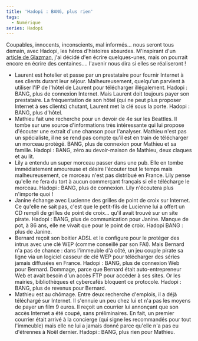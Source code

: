 ```yaml
---
title: 'Hadopi : BANG, plus rien'
tags:
  - Numérique
series: Hadopi
---
```


Coupables, innocents, inconscients, mal informés… nous seront tous demain, avec
Hadopi, les héros d'histoires absurdes. M'inspirant d'un
[article de Glazman](http://www.glazman.org/weblog/dotclear/index.php?post/2009/03/12/HADOPI-bang-plus-rien),
j'ai décidé d'en écrire quelques-unes, mais on pourrait encore en écrire des
centaines…. l'avenir nous dira si elles se réaliseront !

- Laurent est hotelier et passe par un prestataire pour fournir Internet à ses
  clients durant leur séjour. Malheureusement, quelqu'un parvient à utiliser
  l'IP de l'hôtel de Laurent pour télécharger illégalement. Hadopi : BANG, plus
  de connexion Internet. Mais Laurent doit toujours payer son prestataire. La
  fréquentation de son hôtel (qui ne peut plus proposer Internet à ses clients)
  chutant, Laurent met la clé sous la porte. Hadopi : BANG, plus d'hôtel.
- Mathieu fait une recherche pour un devoir de 4e sur les Beattles. Il tombe sur
  une source d'informations très intéressante qui lui propose d'écouter une
  extrait d'une chanson pour l'analyser. Mathieu n'est pas un spécialiste, il ne
  se rend pas compte qu'il est en train de télécharger un morceau protégé. BANG,
  plus de connexion pour Mathieu et sa famille. Hadopi : BANG, zéro au
  devoir-maison de Mathieu, deux claques et au lit.
- Lily a entendu un super morceau passer dans une pub. Elle en tombe
  immédiatement amoureuse et désire l'écouter tout le temps mais
  malheureusement, ce morceau n'est pas distribué en France. Lily pense qu'elle
  ne fera du tort à aucun commerçant français si elle télécharge le morceau.
  Hadopi : BANG, plus de connexion. Lily n'écoutera plus n'importe quoi !
- Janine échange avec Lucienne des grilles de point de croix sur Internet. Ce
  qu'elle ne sait pas, c'est que le petit-fils de Lucienne lui a offert un CD
  rempli de grilles de point de croix… qu'il avait trouvé sur un site pirate.
  Hadopi : BANG, plus de communication pour Janine. Manque de pot, à 86 ans,
  elle ne vivait que pour le point de croix. Hadopi BANG : plus de Janine.
- Bernard reçoit son boitier ADSL et le configure pour le protéger des intrus
  avec une clé WEP (comme conseillé par son FAI). Mais Bernard n'a pas de chance
  : dans l'immeuble d'à côté, un jeu couple pirate sa ligne via un logiciel
  casseur de clé WEP pour télécharger des séries jamais diffusées en France.
  Hadopi : BANG, plus de connexion Web pour Bernard. Dommage, parce que Bernard
  était auto-entrepreneur Web et avait besoin d'un accès FTP pour accéder à ses
  sites. Or les mairies, bibliothèques et cybercafés bloquent ce protocole.
  Hadopi : BANG, plus de revenus pour Bernard.
- Mathieu est au chômage. Entre deux recherche d'emplois, il a déjà téléchargé
  sur Internet. Il s'ennuie un peu chez lui et n'a pas les moyens de payer un
  film 9 euros. Il reçoit un courrier lui annonçant que son accès Internet a été
  coupé, sans préliminaires. En fait, un premier courrier était arrivé à la
  concierge (qui signe les recommandés pour tout l'immeuble) mais elle ne lui a
  jamais donné parce qu'elle n'a pas eu d'étrennes à Noël dernier. Hadopi :
  BANG, plus rien pour Mathieu.
